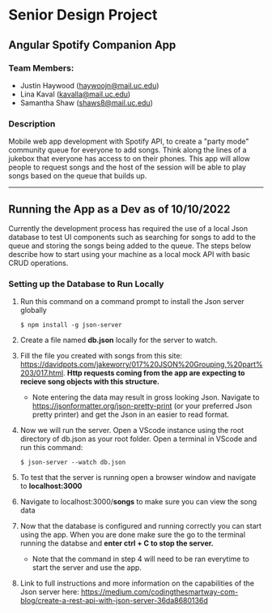 # Senior Design Project 
## Angular Spotify Companion App 

### Team Members:
- Justin Haywood (haywoojn@mail.uc.edu)
- Lina Kaval (kavalla@mail.uc.edu)
- Samantha Shaw (shaws8@mail.uc.edu)

### Description 
Mobile web app development with Spotify API, to create a "party mode" community queue for everyone to add songs. Think along the lines of a jukebox that everyone has access to on their phones. This app will allow people to request songs and the host of the session will be able to play songs based on the queue that builds up. 

--- 

## Running the App as a Dev as of 10/10/2022 
Currently the development process has required the use of a local Json database to test UI components such as searching for songs to add to the queue and storing the songs being added to the queue. The steps below describe how to start using your machine as a local mock API with basic CRUD operations. 

### Setting up the Database to Run Locally 
1. Run this command on a command prompt to install the Json server globally 

    `$ npm install -g json-server`

2. Create a file named **db.json** locally for the server to watch. 
3. Fill the file you created with songs from this site: https://davidpots.com/jakeworry/017%20JSON%20Grouping,%20part%203/017.html. **Http requests coming from the app are expecting to recieve song objects with this structure.**
    - Note entering the data may result in gross looking Json. Navigate to https://jsonformatter.org/json-pretty-print (or your preferred Json pretty printer) and get the Json in an easier to read format. 
4. Now we will run the server. Open a VScode instance using the root directory of db.json as your root folder. Open a terminal in VScode and run this command:

    `$ json-server --watch db.json`

5. To test that the server is running open a browser window and navigate to **localhost:3000**
6. Navigate to localhost:3000/**songs** to make sure you can view the song data 
7. Now that the database is configured and running correctly you can start using the app. When you are done make sure the go to the terminal running the databse and **enter ctrl + C to stop the server.** 
    - Note that the command in step 4 will need to be ran everytime to start the server and use the app.
8. Link to full instructions and more information on the capabilities of the Json server here: https://medium.com/codingthesmartway-com-blog/create-a-rest-api-with-json-server-36da8680136d 
